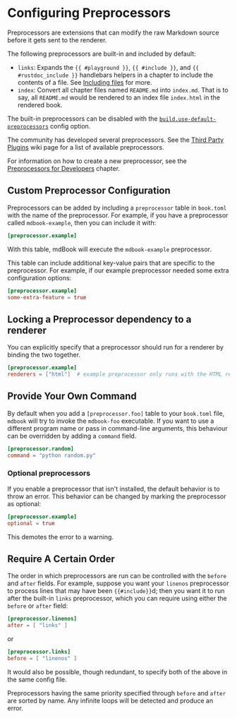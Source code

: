 # Configuring Preprocessors

Preprocessors are extensions that can modify the raw Markdown source before it gets sent to the renderer.

The following preprocessors are built-in and included by default:

- `links`: Expands the `{{ #playground }}`, `{{ #include }}`, and `{{ #rustdoc_include }}` handlebars
  helpers in a chapter to include the contents of a file.
  See [Including files] for more.
- `index`: Convert all chapter files named `README.md` into `index.md`. That is
  to say, all `README.md` would be rendered to an index file `index.html` in the
  rendered book.

The built-in preprocessors can be disabled with the [`build.use-default-preprocessors`] config option.

The community has developed several preprocessors.
See the [Third Party Plugins] wiki page for a list of available preprocessors.

For information on how to create a new preprocessor, see the [Preprocessors for Developers] chapter.

[Including files]: ../mdbook.md#including-files
[`build.use-default-preprocessors`]: general.md#build-options
[Third Party Plugins]: https://github.com/rust-lang/mdBook/wiki/Third-party-plugins
[Preprocessors for Developers]: ../../for_developers/preprocessors.md

## Custom Preprocessor Configuration

Preprocessors can be added by including a `preprocessor` table in `book.toml` with the name of the preprocessor.
For example, if you have a preprocessor called `mdbook-example`, then you can include it with:

```toml
[preprocessor.example]
```

With this table, mdBook will execute the `mdbook-example` preprocessor.

This table can include additional key-value pairs that are specific to the preprocessor.
For example, if our example preprocessor needed some extra configuration options:

```toml
[preprocessor.example]
some-extra-feature = true
```

## Locking a Preprocessor dependency to a renderer

You can explicitly specify that a preprocessor should run for a renderer by
binding the two together.

```toml
[preprocessor.example]
renderers = ["html"]  # example preprocessor only runs with the HTML renderer
```

## Provide Your Own Command

By default when you add a `[preprocessor.foo]` table to your `book.toml` file,
`mdbook` will try to invoke the `mdbook-foo` executable. If you want to use a
different program name or pass in command-line arguments, this behaviour can
be overridden by adding a `command` field.

```toml
[preprocessor.random]
command = "python random.py"
```

### Optional preprocessors

If you enable a preprocessor that isn't installed, the default behavior is to throw an error.
This behavior can be changed by marking the preprocessor as optional:

```toml
[preprocessor.example]
optional = true
```

This demotes the error to a warning.

## Require A Certain Order

The order in which preprocessors are run can be controlled with the `before` and `after` fields.
For example, suppose you want your `linenos` preprocessor to process lines that may have been `{{#include}}`d; then you want it to run after the built-in `links` preprocessor, which you can require using either the `before` or `after` field:

```toml
[preprocessor.linenos]
after = [ "links" ]
```

or

```toml
[preprocessor.links]
before = [ "linenos" ]
```

It would also be possible, though redundant, to specify both of the above in the same config file.

Preprocessors having the same priority specified through `before` and `after` are sorted by name.
Any infinite loops will be detected and produce an error.
